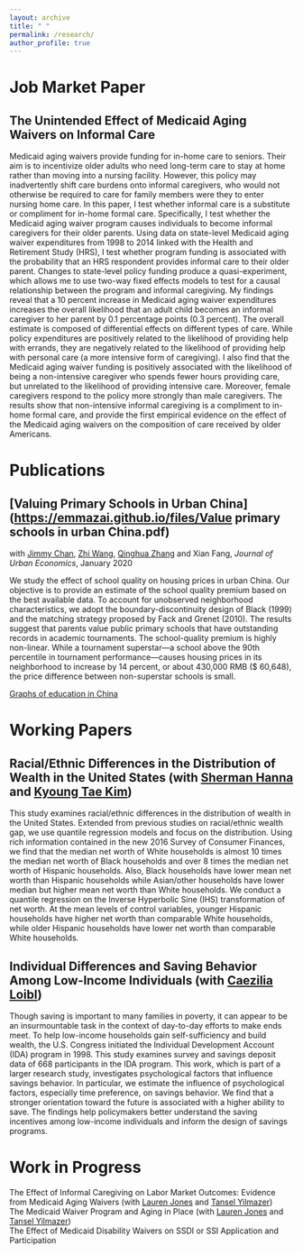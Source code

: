 ```yaml
---
layout: archive
title: " "
permalink: /research/
author_profile: true
---
```

Job Market Paper
======
## The Unintended Effect of Medicaid Aging Waivers on Informal Care

Medicaid aging waivers provide funding for in-home care to seniors. Their aim is to
incentivize older adults who need long-term care to stay at home rather than moving into a
nursing facility. However, this policy may inadvertently shift care burdens onto informal
caregivers, who would not otherwise be required to care for family members were they to enter
nursing home care. In this paper, I test whether informal care is a substitute or compliment
for in-home formal care. Specifically, I test whether the Medicaid aging waiver program causes
individuals to become informal caregivers for their older parents. Using data on state-level
Medicaid aging waiver expenditures from 1998 to 2014 linked with the Health and Retirement
Study (HRS), I test whether program funding is associated with the probability that an HRS
respondent provides informal care to their older parent. Changes to state-level policy funding
produce a quasi-experiment, which allows me to use two-way fixed effects models to test for a
causal relationship between the program and informal caregiving. My findings reveal that a 10
percent increase in Medicaid aging waiver expenditures increases the overall likelihood that an
adult child becomes an informal caregiver to her parent by 0.1 percentage points (0.3 percent).
The overall estimate is composed of differential effects on different types of care. While policy
expenditures are positively related to the likelihood of providing help with errands, they are
negatively related to the likelihood of providing help with personal care (a more intensive form
of caregiving). I also find that the Medicaid aging waiver funding is positively associated with
the likelihood of being a non-intensive caregiver who spends fewer hours providing care, but
unrelated to the likelihood of providing intensive care. Moreover, female caregivers respond to
the policy more strongly than male caregivers. The results show that non-intensive informal
caregiving is a compliment to in-home formal care, and provide the first empirical evidence on
the effect of the Medicaid aging waivers on the composition of care received by older
Americans.

Publications
======
## [Valuing Primary Schools in Urban China](https://emmazai.github.io/files/Value primary schools in urban China.pdf)

with [Jimmy Chan](https://jimmyhingchan.weebly.com/), [Zhi Wang](http://homepage.fudan.edu.cn/wangzhi2013brownecon/), [Qinghua Zhang](http://crm.gsm.pku.edu.cn/psc/CRMPRD/EMPLOYEE/CRM/s/WEBLIB_SPE_ISCT.TZ_SETSPE_ISCRIPT.FieldFormula.IScript_SpecialPages?TZ_SPE_ID=118) and Xian Fang, _Journal of Urban Economics_, January 2020

We study the effect of school quality on housing prices in urban China. Our objective is to provide an estimate of the school quality premium based on the best available data. To account for unobserved neighborhood characteristics, we adopt the boundary-discontinuity design of Black (1999) and the matching strategy proposed by Fack and Grenet (2010). The results suggest that parents value public primary schools that have outstanding records in academic tournaments. The school-quality premium is highly non-linear. While a tournament superstar—a school above the 90th percentile in tournament performance—causes housing prices in its neighborhood to increase by 14 percent, or about 430,000 RMB ($ 60,648), the price difference between non-superstar schools is small.

[Graphs of education in China](https://emmazai.github.io/files/EducationinChina.pdf)


Working Papers
======
## Racial/Ethnic Differences in the Distribution of Wealth in the United States (with [Sherman Hanna](https://u.osu.edu/hanna.1/) and [Kyoung Tae Kim](http://ktkim.people.ua.edu/))

This study examines racial/ethnic differences in the distribution of wealth in the United States. Extended from previous studies on racial/ethnic wealth gap, we use quantile regression models and focus on the distribution. Using rich information contained in the new 2016 Survey of Consumer Finances, we find that the median net worth of White households is almost 10 times the median net worth of Black households and over 8 times the median net worth of Hispanic households.  Also, Black households have lower mean net worth than Hispanic households while Asian/other households have lower median but higher mean net worth than White households. We conduct a quantile regression on the Inverse Hyperbolic Sine (IHS) transformation of net worth. At the mean levels of control variables, younger Hispanic households have higher net worth than comparable White households, while older Hispanic households have lower net worth than comparable White households.

## Individual Differences and Saving Behavior Among Low-Income Individuals (with [Caezilia Loibl](https://ehe.osu.edu/human-sciences/directory/?id=loibl.3))

Though saving is important to many families in poverty, it can appear to be an insurmountable task in the context of day-to-day efforts to make ends meet. To help low-income households gain self-sufficiency and build wealth, the U.S. Congress initiated the Individual Development Account (IDA) program in 1998. This study examines survey and savings deposit data of 668 participants in the IDA program. This work, which is part of a larger research study, investigates psychological factors that influence savings behavior. In particular, we estimate the influence of psychological factors, especially time preference, on savings behavior. We find that a stronger orientation toward the future is associated with a higher ability to save. The findings help policymakers better understand the saving incentives among low-income individuals and inform the design of savings programs.

Work in Progress
======
The Effect of Informal Caregiving on Labor Market Outcomes: Evidence from Medicaid Aging Waivers (with [Lauren Jones](https://sites.google.com/view/laurenjones/home) and [Tansel Yilmazer](https://ehe.osu.edu/human-sciences/directory/?id=yilmazer.2)) <br>
The Medicaid Waiver Program and Aging in Place (with [Lauren Jones](https://sites.google.com/view/laurenjones/home) and [Tansel Yilmazer](https://ehe.osu.edu/human-sciences/directory/?id=yilmazer.2)) <br>
The Effect of Medicaid Disability Waivers on SSDI or SSI Application and Participation


